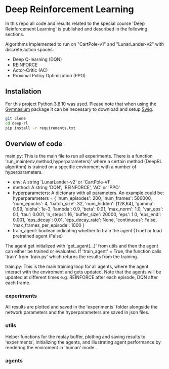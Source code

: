 # Deep Reinforcement Learning

In this repo all code and results related to the special course 'Deep Reinforcement Learning' is published and described in the following sections. 

Algorithms implemented to run on "CartPole-v1" and "LunarLander-v2" with discrete action spaces: 
* Deep Q-learning (DQN)
* REINFORCE
* Actor-Critic (AC)
* Proximal Policy Optimization (PPO)

## Installation
For this project Python 3.8.10 was used. Please note that when using the [Gymnasium](https://gymnasium.farama.org) package it can be necessary to download and setup [Swig](https://www.swig.org/download.html). 

```bash
git clone
cd deep-rl
pip install -r requirements.txt
```

## Overview of code

main.py: This is the main file to run all experiments. There is a function 'run_main(env,method,hyperparameters)' where a certain method (DeepRL algorithm) is trained on a specific enviroment with a number of hyperparameters. 
* env: A string 'LunarLander-v2' or 'CartPole-v1'
* method: A string 'DQN', 'REINFORCE', 'AC' or 'PPO'
* hyperparameters: A dictonary with all parameters. An example could be:     
hyperparameters = {
        'num_episodes': 200,
        'num_frames': 500000,
        'num_epochs': 4,
        'batch_size': 32,
        'num_hidden': [128,64],
        'gamma': 0.99,
        'alpha': 1e-3,
        'lambda': 0.9,
        'beta': 0.01,
        'max_norm': 1.0,
        'var_eps': 0.1,
        'tau': 0.001,
        'n_steps': 16,
        'buffer_size': 20000,
        'eps': 1.0,
        'eps_end': 0.001,
        'eps_decay': 0.01,
        'eps_decay_rate': None,
        'continuous': False,
        'max_frames_per_episode': 1000
    }
* train_agent: boolean indicating whether to train the agent (True) or load pretrained agent (False)

The agent get initialized with 'get_agent(...)' from utils and then the agent can either be trained or evaluated. If 'train_agent' = True, the function calls 'train' from 'train.py' which returns the results from the training. 

train.py: This is the main training loop for all agents, where the agent interact with the enviroment and gets updated. Note that the agents will be updated at different times e.g. REINFORCE after each episode, DQN after each frame. 



### experiments
All results are plotted and saved in the 'experiments' folder alongside the network parameters and the hyperparameters are saved in json files.

### utils
Helper functions for the replay buffer, plotting and saving results to 'experiments', initializing the agents, and illustrating agent performance by rendering the enviroment in 'human' mode.

### agents

